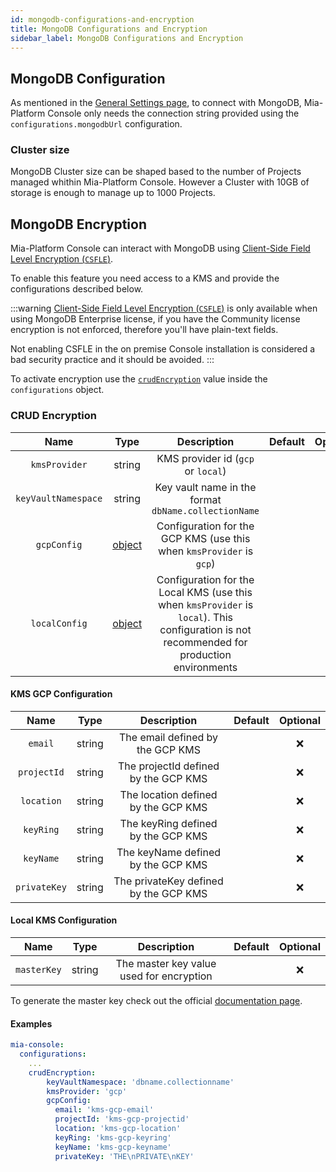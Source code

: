 ```yaml
---
id: mongodb-configurations-and-encryption
title: MongoDB Configurations and Encryption
sidebar_label: MongoDB Configurations and Encryption
---
```


<!--
WARNING: this file was automatically generated by Mia-Platform Doc Aggregator.
DO NOT MODIFY IT BY HAND.
Instead, modify the source file and run the aggregator to regenerate this file.
-->

## MongoDB Configuration

As mentioned in the [General Settings page](./20_general-settings.md), to connect with MongoDB, Mia-Platform Console only needs the connection string provided using the `configurations.mongodbUrl` configuration.

### Cluster size

MongoDB Cluster size can be shaped based to the number of Projects managed whithin Mia-Platform Console. However a Cluster with 10GB of storage is enough to manage up to 1000 Projects.


## MongoDB Encryption

Mia-Platform Console can interact with MongoDB using [Client-Side Field Level Encryption (`CSFLE`)](https://www.mongodb.com/docs/manual/core/csfle/).

To enable this feature you need access to a KMS and provide the configurations described below.


:::warning
[Client-Side Field Level Encryption (`CSFLE`)](https://www.mongodb.com/docs/manual/core/csfle/) is only available when using MongoDB Enterprise license, if you have the Community license
encryption is not enforced, therefore you'll have plain-text fields.

Not enabling CSFLE in the on premise Console installation is considered a bad security practice and it should be avoided.
:::


To activate encryption use the [`crudEncryption`](#crud-encryption) value inside the `configurations` object.

### CRUD Encryption

| Name | Type | Description | Default | Optional |
|:----:|:----:|:-----------:|:-------:|:--------:|
| `kmsProvider` | string | KMS provider id (`gcp` or `local`) | | ❌ |
| `keyVaultNamespace` | string  | Key vault name in the format `dbName.collectionName` | | ❌ |
| `gcpConfig` |[object](#kms-gcp-configuration) | Configuration for the GCP KMS (use this when `kmsProvider` is `gcp`) |  | ✅ |
| `localConfig` |[object](#local-kms-configuration) | Configuration for the Local KMS (use this when `kmsProvider` is `local`). This configuration is not recommended for production environments |  | ✅ |

#### KMS GCP Configuration

| Name | Type | Description | Default | Optional |
|:----:|:----:|:-----------:|:-------:|:--------:|
| `email` | string | The email defined by the GCP KMS | | ❌ |
| `projectId` | string | The projectId defined by the GCP KMS | | ❌ |
| `location` | string | The location defined by the GCP KMS | | ❌ |
| `keyRing` | string | The keyRing defined by the GCP KMS | | ❌ |
| `keyName` | string | The keyName defined by the GCP KMS | | ❌ |
| `privateKey` | string | The privateKey defined by the GCP KMS | | ❌ |

#### Local KMS Configuration

| Name | Type | Description | Default | Optional |
|:----:|:----:|:-----------:|:-------:|:--------:|
| `masterKey` | string | The master key value used for encryption | | ❌ |

To generate the master key check out the official [documentation page](../../../../runtime_suite/crud-service/encryption_configuration#how-to-generate-a-local-master-key-using-nodejs).

#### Examples

```yaml
mia-console:
  configurations:
    ...
    crudEncryption:
        keyVaultNamespace: 'dbname.collectionname'
        kmsProvider: 'gcp'
        gcpConfig:
          email: 'kms-gcp-email'
          projectId: 'kms-gcp-projectid'
          location: 'kms-gcp-location'
          keyRing: 'kms-gcp-keyring'
          keyName: 'kms-gcp-keyname'
          privateKey: 'THE\nPRIVATE\nKEY'
```
